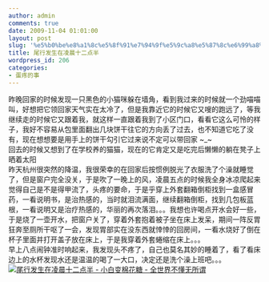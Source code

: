 ```yaml
---
author: admin
comments: true
date: 2009-11-04 01:01:00
layout: post
slug: '%e5%b0%be%e8%a1%8c%e5%8f%91%e7%94%9f%e5%9c%a8%e5%87%8c%e6%99%a8%e5%8d%81%e4%ba%8c%e7%82%b9%e5%8d%8a'
title: 尾行发生在凌晨十二点半
wordpress_id: 206
categories:
- 蛋疼的事
---
```


昨晚回家的时候发现一只黑色的小猫咪躲在墙角，看到我过来的时候就一个劲喵喵叫，好想把它领回家天气实在太冷了，但是我靠近它的时候它又嗖的跑远了，等我继续走的时候它又跟着我，就这样一直跟着我到了小区门口，看看它这么可怜的样子，我好不容易从包里面翻出几块饼干往它的方向丢了过去，也不知道它吃了没有，现在想想要是用手上的饼干勾引它过来说不定可以带回家 ~_~  
回去的时候又想到了在学校养的猫猫，现在的它肯定又是吃完后懒懒的躺在凳子上晒着太阳  
昨天杭州很突然的降温，我很荣幸的在回家后按惯例脱光了衣服洗了个澡就睡觉了，但是窗户完全没关，于是吹了一晚上的风，凌晨五点的时候我全身冰凉爬起来觉得自己是不是得甲流了，头疼的要命，于是乎穿上外套翻箱倒柜找到一盒感冒药，一看说明书，是治热感的，当时就泪流满面，继续翻箱倒柜，找到几包板蓝根，一看说明又是治疗热感的，华丽的再次落泪。。。我想也许喝点开水会好一些，于是烧了一壶开水，把窗户关了，穿着外套抱着被子坐在床上发呆，期间一阵反胃狂奔至厕所干呕了一会，发现胃部实在没东西就悻悻的回房间，一看水烧好了倒在杯子里面并打开盖子放在床上，于是我穿着外套蜷缩在床上。。。  
早上八点闹钟准时响起来，我发现头不疼了，自己也莫名其妙的睡着了，看了看床边上的水杯发现水还是温温的喝了一大口，决定还是洗个澡上班吧。。。  
[![尾行发生在凌晨十二点半 - 小白变棉花糖 - 全世界不懂无所谓](http://img161.ph.126.net/YGCruwLHmZXcXYWxh-oN7A==/1446499905317713492.jpg)](http://img161.ph.126.net/YGCruwLHmZXcXYWxh-oN7A==/1446499905317713492.jpg)  
  

